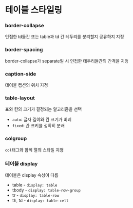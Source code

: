 # 테이블 스타일링
### border-collapse
인접한 td들간 또는 table과 td 간 테두리를 분리할지 공유하지 지정
### border-spacing
border-collapse가
separate일 시 인접한 테두리들간의 간격을 지정
### caption-side
테이블 캡션의 위치 지정
### table-layout
표와 칸의 크기가 결정되는 알고리즘을 선택
* `auto`: 글자 길이와 칸 크기가 비례
* `fixed`: 칸 크키를 정확히 분배
### colgroup
`col`태그와 함꼐 열의 스타일 지정
### 테이블 display
테이블은 display 속성이 다름

* table - `display: table`
* tbody - `display: table-row-group`
* tr - `display: table-row`
* th, td - `display: table-cell`